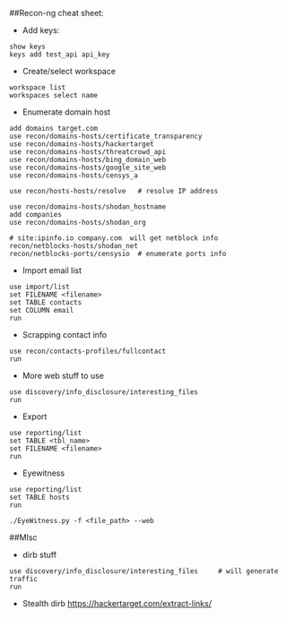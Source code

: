 ##Recon-ng cheat sheet:
- Add keys:
~~~
show keys
keys add test_api api_key
~~~

- Create/select workspace
~~~
workspace list
workspaces select name
~~~

- Enumerate domain host
~~~
add domains target.com
use recon/domains-hosts/certificate_transparency
use recon/domains-hosts/hackertarget
use recon/domains-hosts/threatcrowd_api
use recon/domains-hosts/bing_domain_web
use recon/domains-hosts/google_site_web
use recon/domains-hosts/censys_a

use recon/hosts-hosts/resolve   # resolve IP address

use recon/domains-hosts/shodan_hostname
add companies
use recon/domains-hosts/shodan_org

# site:ipinfo.io company.com  will get netblock info
recon/netblocks-hosts/shodan_net
recon/netblocks-ports/censysio  # enumerate ports info
~~~

- Import email list
~~~
use import/list
set FILENAME <filename>
set TABLE contacts
set COLUMN email
run
~~~


- Scrapping contact info
~~~
use recon/contacts-profiles/fullcontact
run
~~~


- More web stuff to use
~~~
use discovery/info_disclosure/interesting_files
run
~~~

- Export
~~~
use reporting/list
set TABLE <tbl_name>
set FILENAME <filename>
run
~~~

- Eyewitness
~~~
use reporting/list
set TABLE hosts
run

./EyeWitness.py -f <file_path> --web
~~~


##MIsc
- dirb stuff
~~~
use discovery/info_disclosure/interesting_files     # will generate traffic
run
~~~

- Stealth dirb
<https://hackertarget.com/extract-links/>








